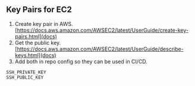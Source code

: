 

## Key Pairs for EC2

1. Create key pair in AWS. [https://docs.aws.amazon.com/AWSEC2/latest/UserGuide/create-key-pairs.html](docs)
2. Get the public key. [https://docs.aws.amazon.com/AWSEC2/latest/UserGuide/describe-keys.html](docs)
3. Add both in repo config so they can be used in CI/CD. 
```
SSH_PRIVATE_KEY
SSH_PUBLIC_KEY
```